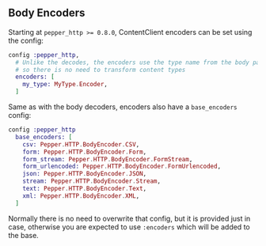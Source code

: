 ## Body Encoders

Starting at `pepper_http >= 0.8.0`, ContentClient encoders can be set using the config:

```elixir
config :pepper_http,
  # Unlike the decodes, the encoders use the type name from the body parameter during the request
  # so there is no need to transform content types
  encoders: [
    my_type: MyType.Encoder,
  ]
```

Same as with the body decoders, encoders also have a `base_encoders` config:

```elixir
config :pepper_http
  base_encoders: [
    csv: Pepper.HTTP.BodyEncoder.CSV,
    form: Pepper.HTTP.BodyEncoder.Form,
    form_stream: Pepper.HTTP.BodyEncoder.FormStream,
    form_urlencoded: Pepper.HTTP.BodyEncoder.FormUrlencoded,
    json: Pepper.HTTP.BodyEncoder.JSON,
    stream: Pepper.HTTP.BodyEncoder.Stream,
    text: Pepper.HTTP.BodyEncoder.Text,
    xml: Pepper.HTTP.BodyEncoder.XML,
  ]
```

Normally there is no need to overwrite that config, but it is provided just in case, otherwise you are expected to use `:encoders` which will be added to the base.
